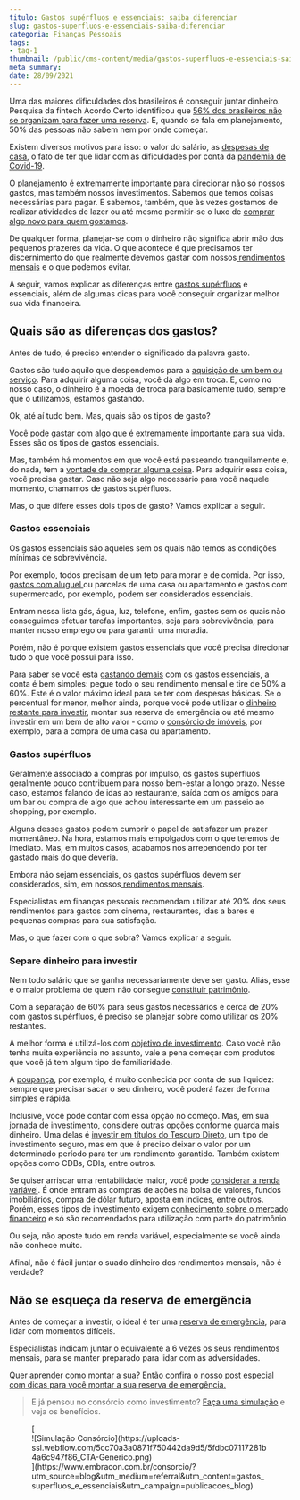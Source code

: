 ```yaml
---
titulo: Gastos supérfluos e essenciais: saiba diferenciar
slug: gastos-superfluos-e-essenciais-saiba-diferenciar
categoria: Finanças Pessoais
tags:
- tag-1
thumbnail: /public/cms-content/media/gastos-superfluos-e-essenciais-saiba-diferenciar.jpg
meta_summary: 
date: 28/09/2021
---
```

Uma das maiores dificuldades dos brasileiros é conseguir juntar dinheiro. Pesquisa da fintech Acordo Certo identificou que [56% dos brasileiros não se organizam para fazer uma reserva](https://exame.com/invest/56-dos-brasileiros-tem-dificuldades-para-guardar-dinheiro/). E, quando se fala em planejamento, 50% das pessoas não sabem nem por onde começar.

Existem diversos motivos para isso: o valor do salário, as [despesas de casa](https://www.embracon.com.br/blog/como-economizar-nas-contas-de-casa-em-tempos-de-crise-economica), o fato de ter que lidar com as dificuldades por conta da [pandemia de Covid-19](https://www.embracon.com.br/blog/habitos-de-consumo-antes-durante-e-pos-pandemia).

O planejamento é extremamente importante para direcionar não só nossos gastos, mas também nossos investimentos. Sabemos que temos coisas necessárias para pagar. E sabemos, também, que às vezes gostamos de realizar atividades de lazer ou até mesmo permitir-se o luxo de [comprar algo novo para quem gostamos](https://www.embracon.com.br/blog/compras-de-natal-como-gastar-pouco-e-presentear-toda-a-familia).

De qualquer forma, planejar-se com o dinheiro não significa abrir mão dos pequenos prazeres da vida. O que acontece é que precisamos ter discernimento do que realmente devemos gastar com nossos[ rendimentos mensais](https://www.embracon.com.br/blog/como-comecar-2021-com-a-conta-no-azul) e o que podemos evitar.

A seguir, vamos explicar as diferenças entre [gastos supérfluos](https://www.embracon.com.br/blog/quais-sao-as-despesas-superfluas-que-podem-ser-cortadas-do-dia-a-dia) e essenciais, além de algumas dicas para você conseguir organizar melhor sua vida financeira.

Quais são as diferenças dos gastos?
-----------------------------------

Antes de tudo, é preciso entender o significado da palavra gasto.

Gastos são tudo aquilo que despendemos para a [aquisição de um bem ou serviço](https://www.embracon.com.br/blog/quero-comprar-uma-casa-ou-carro-com-consorcio-por-onde-comecar). Para adquirir alguma coisa, você dá algo em troca. E, como no nosso caso, o dinheiro é a moeda de troca para basicamente tudo, sempre que o utilizamos, estamos gastando.

Ok, até aí tudo bem. Mas, quais são os tipos de gasto?

Você pode gastar com algo que é extremamente importante para sua vida. Esses são os tipos de gastos essenciais.

Mas, também há momentos em que você está passeando tranquilamente e, do nada, tem a [vontade de comprar alguma coisa](https://www.embracon.com.br/blog/divida-de-cartao-de-credito-como-sair-dela-e-nao-entrar-mais). Para adquirir essa coisa, você precisa gastar. Caso não seja algo necessário para você naquele momento, chamamos de gastos supérfluos.

Mas, o que difere esses dois tipos de gasto? Vamos explicar a seguir.

### Gastos essenciais

Os gastos essenciais são aqueles sem os quais não temos as condições mínimas de sobrevivência.

Por exemplo, todos precisam de um teto para morar e de comida. Por isso, [gastos com aluguel ](https://www.embracon.com.br/blog/como-sair-do-aluguel-definitivamente)ou parcelas de uma casa ou apartamento e gastos com supermercado, por exemplo, podem ser considerados essenciais.

Entram nessa lista gás, água, luz, telefone, enfim, gastos sem os quais não conseguimos efetuar tarefas importantes, seja para sobrevivência, para manter nosso emprego ou para garantir uma moradia.

Porém, não é porque existem gastos essenciais que você precisa direcionar tudo o que você possui para isso.

Para saber se você está [gastando demais](https://www.embracon.com.br/blog/como-identificar-e-eliminar-gastos-desnecessarios) com os gastos essenciais, a conta é bem simples: pegue todo o seu rendimento mensal e tire de 50% a 60%. Este é o valor máximo ideal para se ter com despesas básicas. Se o percentual for menor, melhor ainda, porque você pode utilizar o [dinheiro restante para investir](https://www.embracon.com.br/blog/conheca-4-opcoes-para-quem-quer-comecar-a-investir), montar sua reserva de emergência ou até mesmo investir em um bem de alto valor - como o [consórcio de imóveis](https://www.embracon.com.br/blog/como-funciona-consorcio-de-imoveis), por exemplo, para a compra de uma casa ou apartamento.

### Gastos supérfluos

Geralmente associado a compras por impulso, os gastos supérfluos geralmente pouco contribuem para nosso bem-estar a longo prazo. Nesse caso, estamos falando de idas ao restaurante, saída com os amigos para um bar ou compra de algo que achou interessante em um passeio ao shopping, por exemplo.

Alguns desses gastos podem cumprir o papel de satisfazer um prazer momentâneo. Na hora, estamos mais empolgados com o que teremos de imediato. Mas, em muitos casos, acabamos nos arrependendo por ter gastado mais do que deveria.

Embora não sejam essenciais, os gastos supérfluos devem ser considerados, sim, em nossos[ rendimentos mensais](https://www.embracon.com.br/blog/entenda-a-importancia-da-educacao-financeira-na-sua-vida).

Especialistas em finanças pessoais recomendam utilizar até 20% dos seus rendimentos para gastos com cinema, restaurantes, idas a bares e pequenas compras para sua satisfação.

Mas, o que fazer com o que sobra? Vamos explicar a seguir.

### Separe dinheiro para investir

Nem todo salário que se ganha necessariamente deve ser gasto. Aliás, esse é o maior problema de quem não consegue [constituir patrimônio](https://www.embracon.com.br/blog/e-possivel-aumentar-o-patrimonio-saiba-aqui).

Com a separação de 60% para seus gastos necessários e cerca de 20% com gastos supérfluos, é preciso se planejar sobre como utilizar os 20% restantes.

A melhor forma é utilizá-los com [objetivo de investimento](https://www.embracon.com.br/blog/8-motivos-que-comprovam-que-consorcio-e-investimento). Caso você não tenha muita experiência no assunto, vale a pena começar com produtos que você já tem algum tipo de familiaridade.

A [poupança](https://www.embracon.com.br/blog/consorcio-ou-poupanca-quais-sao-as-diferencas-e-como-escolher), por exemplo, é muito conhecida por conta de sua liquidez: sempre que precisar sacar o seu dinheiro, você poderá fazer de forma simples e rápida.

Inclusive, você pode contar com essa opção no começo. Mas, em sua jornada de investimento, considere outras opções conforme guarda mais dinheiro. Uma delas é [investir em títulos do Tesouro Direto](https://www.embracon.com.br/blog/tesouro-direto-guia-rapido-com-tudo-o-que-voce-precisa-saber), um tipo de investimento seguro, mas em que é preciso deixar o valor por um determinado período para ter um rendimento garantido. Também existem opções como CDBs, CDIs, entre outros.

Se quiser arriscar uma rentabilidade maior, você pode [considerar a renda variável](https://www.embracon.com.br/blog/investimentos-alto-risco-vale-a-pena). É onde entram as compras de ações na bolsa de valores, fundos imobiliários, compra de dólar futuro, aposta em índices, entre outros. Porém, esses tipos de investimento exigem [conhecimento sobre o mercado financeiro](https://www.embracon.com.br/blog/perfil-de-investidor-conheca-os-tipos-e-saiba-qual-e-o-seu) e só são recomendados para utilização com parte do patrimônio.

Ou seja, não aposte tudo em renda variável, especialmente se você ainda não conhece muito.

Afinal, não é fácil juntar o suado dinheiro dos rendimentos mensais, não é verdade?

Não se esqueça da reserva de emergência
---------------------------------------

Antes de começar a investir, o ideal é ter uma [reserva de emergência](https://www.embracon.com.br/blog/reserva-financeira-como-preparar-a-sua), para lidar com momentos difíceis.

Especialistas indicam juntar o equivalente a 6 vezes os seus rendimentos mensais, para se manter preparado para lidar com as adversidades.

Quer aprender como montar a sua? [Então confira o nosso post especial com dicas para você montar a sua reserva de emergência.](https://www.embracon.com.br/blog/como-fazer-uma-reserva-de-emergencia)

> E já pensou no consórcio como investimento? [Faça uma simulação](https://www.embracon.com.br/consorcio/?utm_source=blog&utm_medium=referral&utm_content=gastos_superfluos_e_essenciais&utm_campaign=publicacoes_blog) e veja os benefícios.

<figure class="w-richtext-figure-type-image w-richtext-align-center">[<div>![Simulação Consórcio](https://uploads-ssl.webflow.com/5cc70a3a0871f750442da9d5/5fdbc07117281b4a6c947f86_CTA-Generico.png)</div>](https://www.embracon.com.br/consorcio/?utm_source=blog&utm_medium=referral&utm_content=gastos_superfluos_e_essenciais&utm_campaign=publicacoes_blog)</figure>

